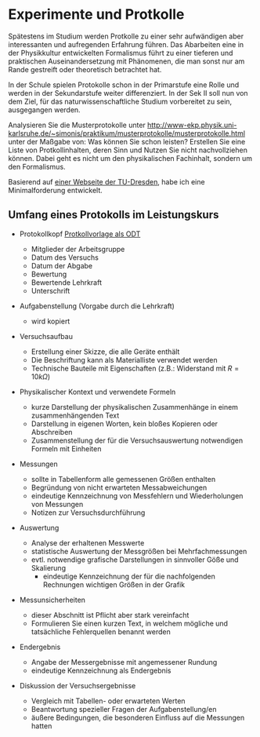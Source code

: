 # Experimente und Protkolle

Spätestens im Studium werden Protkolle zu einer sehr aufwändigen aber interessanten und aufregenden Erfahrung führen. Das Abarbeiten eine in der Physikkultur entwickelten Formalismus führt zu einer tieferen und praktischen Auseinandersetzung mit Phänomenen, die man sonst nur am Rande gestreift oder theoretisch betrachtet hat.

In der Schule spielen Protokolle schon in der Primarstufe eine Rolle und werden in der Sekundarstufe weiter differenziert. In der Sek II soll nun von dem Ziel, für das naturwissenschaftliche Studium vorbereitet zu sein, ausgegangen werden.

Analysieren Sie die Musterprotokolle unter http://www-ekp.physik.uni-karlsruhe.de/~simonis/praktikum/musterprotokolle/musterprotokolle.html unter der Maßgabe von: Was können Sie schon leisten? Erstellen Sie eine Liste von Protkollinhalten, deren Sinn und Nutzen Sie nicht nachvollziehen können. Dabei geht es nicht um den physikalischen Fachinhalt, sondern um den Formalismus.

Basierend auf [einer Webseite der TU-Dresden](https://tu-dresden.de/mn/physik/studium/lehrveranstaltungen/praktika/hidden/musterprotokoll), habe ich eine Minimalforderung entwickelt.

## Umfang eines Protokolls im Leistungskurs

- Protokollkopf [Protkollvorlage als ODT](./Protokoll_Profilkurs_Physik.odt)
  - Mitglieder der Arbeitsgruppe
  - Datum des Versuchs
  - Datum der Abgabe
  - Bewertung
  - Bewertende Lehrkraft
  - Unterschrift

- Aufgabenstellung (Vorgabe durch die Lehrkraft)
  - wird kopiert
- Versuchsaufbau
  - Erstellung einer Skizze, die alle Geräte enthält
  - Die Beschriftung kann als Materialliste verwendet werden
  - Technische Bauteile mit Eigenschaften (z.B.: Widerstand mit $R = 10k\Omega$)
- Physikalischer Kontext und verwendete Formeln 
  - kurze Darstellung der physikalischen Zusammenhänge in einem zusammenhängenden Text
  - Darstellung in eigenen Worten, kein bloßes Kopieren oder Abschreiben
  - Zusammenstellung der für die Versuchsauswertung notwendigen Formeln mit Einheiten
- Messungen
  - sollte in Tabellenform alle gemessenen Größen enthalten
  - Begründung von nicht erwarteten Messabweichungen
  - eindeutige Kennzeichnung von Messfehlern und Wiederholungen von Messungen
  - Notizen zur Versuchsdurchführung
- Auswertung
  - Analyse der erhaltenen Messwerte
  - statistische Auswertung der Messgrößen bei Mehrfachmessungen
  - evtl. notwendige grafische Darstellungen in sinnvoller Göße und Skalierung
    - eindeutige Kennzeichnung der für die nachfolgenden Rechnungen wichtigen Größen in der Grafik
- Messunsicherheiten
  - dieser Abschnitt ist Pflicht aber stark vereinfacht
  - Formulieren Sie einen kurzen Text, in welchem mögliche und tatsächliche Fehlerquellen benannt werden
- Endergebnis
  - Angabe der Messergebnisse mit angemessener Rundung
  - eindeutige Kennzeichnung als Endergebnis
- Diskussion der Versuchsergebnisse
  - Vergleich mit Tabellen- oder erwarteten Werten
  - Beantwortung spezieller Fragen der Aufgabenstellung/en
  - äußere Bedingungen, die besonderen Einfluss auf die Messungen hatten